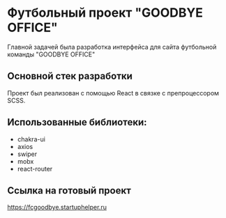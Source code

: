 # Футбольный проект "GOODBYE OFFICE"

Главной задачей была разработка интерфейса для сайта футбольной команды "GOODBYE OFFICE"<br>

## Основной стек разработки

Проект был реализован с помощью React в связке с препроцессором SCSS.

## Использованные библиотеки:<br>
+ chakra-ui
+ axios
+ swiper
+ mobx
+ react-router

## Ссылка на готовый проект
<https://fcgoodbye.startuphelper.ru>

  
